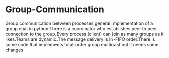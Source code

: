 # Group-Communication
Group communication between processes,general implementation of a group chat in python.There is a coordinator who establishes peer to peer connection to the group.Every process (client) can join as many groups as it likes.Teams are dynamic.The message delivery is in-FIFO
 order.There is some code that implements total-order group multicast but it needs some changes
